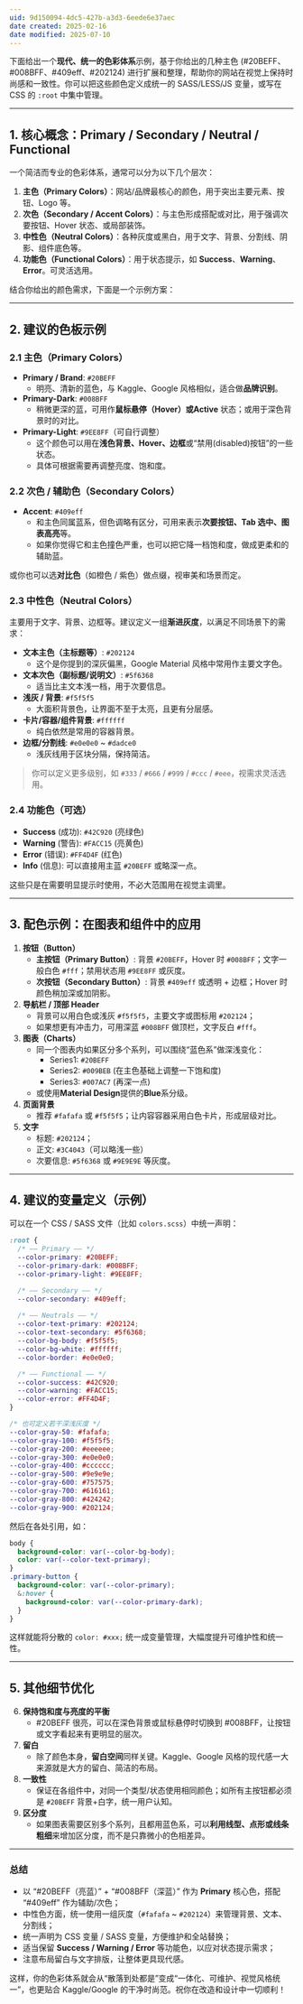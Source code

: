 ```yaml
---
uid: 9d150094-4dc5-427b-a3d3-6eede6e37aec
date created: 2025-02-16
date modified: 2025-07-10
---
```


下面给出一个**现代、统一的色彩体系**示例，基于你给出的几种主色 (#20BEFF、#008BFF、#409eff、#202124) 进行扩展和整理，帮助你的网站在视觉上保持时尚感和一致性。你可以把这些颜色定义成统一的 SASS/LESS/JS 变量，或写在 CSS 的 `:root` 中集中管理。

---

## 1. 核心概念：Primary / Secondary / Neutral / Functional

一个简洁而专业的色彩体系，通常可以分为以下几个层次：

1. **主色（Primary Colors）**：网站/品牌最核心的颜色，用于突出主要元素、按钮、Logo 等。
2. **次色（Secondary / Accent Colors）**：与主色形成搭配或对比，用于强调次要按钮、Hover 状态、或局部装饰。
3. **中性色（Neutral Colors）**：各种灰度或黑白，用于文字、背景、分割线、阴影、组件底色等。
4. **功能色（Functional Colors）**：用于状态提示，如 **Success**、**Warning**、**Error**。可灵活选用。

结合你给出的颜色需求，下面是一个示例方案：

---

## 2. 建议的色板示例

### 2.1 主色（Primary Colors）

- **Primary / Brand**: `#20BEFF`
    - 明亮、清新的蓝色，与 Kaggle、Google 风格相似，适合做**品牌识别**。
- **Primary-Dark**: `#008BFF`
    - 稍微更深的蓝，可用作**鼠标悬停（Hover）**或**Active** 状态；或用于深色背景时的对比。
- **Primary-Light**: `#9EE8FF`（可自行调整）
    - 这个颜色可以用在**浅色背景、Hover、边框**或“禁用(disabled)按钮”的一些状态。
    - 具体可根据需要再调整亮度、饱和度。

### 2.2 次色 / 辅助色（Secondary Colors）

- **Accent**: `#409eff`
    - 和主色同属蓝系，但色调略有区分，可用来表示**次要按钮、Tab 选中、图表高亮**等。
    - 如果你觉得它和主色撞色严重，也可以把它降一档饱和度，做成更柔和的辅助蓝。

或你也可以选**对比色**（如橙色 / 紫色）做点缀，视审美和场景而定。

### 2.3 中性色（Neutral Colors）

主要用于文字、背景、边框等。建议定义一组**渐进灰度**，以满足不同场景下的需求：

- **文本主色（主标题等）**: `#202124`
    - 这个是你提到的深灰偏黑，Google Material 风格中常用作主要文字色。
- **文本次色（副标题/说明文）**: `#5f6368`
    - 适当比主文本浅一档，用于次要信息。
- **浅灰 / 背景**: `#f5f5f5`
    - 大面积背景色，让界面不至于太亮，且更有分层感。
- **卡片/容器/组件背景**: `#ffffff`
    - 纯白依然是常用的容器背景。
- **边框/分割线**: `#e0e0e0` ~ `#dadce0`
    - 浅灰线用于区块分隔，保持简洁。

> 你可以定义更多级别，如 `#333` / `#666` / `#999` / `#ccc` / `#eee`，视需求灵活选用。

### 2.4 功能色（可选）

- **Success** (成功): `#42C920` (亮绿色)
- **Warning** (警告): `#FACC15` (亮黄色)
- **Error** (错误): `#FF4D4F` (红色)
- **Info** (信息): 可以直接用主蓝 `#20BEFF` 或略深一点。

这些只是在需要明显提示时使用，不必大范围用在视觉主调里。

---

## 3. 配色示例：在图表和组件中的应用

1. **按钮（Button）**
    - **主按钮（Primary Button）**: 背景 `#20BEFF`，Hover 时 `#008BFF`；文字一般白色 `#fff`；禁用状态用 `#9EE8FF` 或灰度。
    - **次按钮（Secondary Button）**: 背景 `#409eff` 或透明 + 边框；Hover 时颜色稍加深或加阴影。
2. **导航栏 / 顶部 Header**
    - 背景可以用白色或浅灰 `#f5f5f5`，主要文字或图标用 `#202124`；
    - 如果想更有冲击力，可用深蓝 `#008BFF` 做顶栏，文字反白 `#fff`。
3. **图表（Charts）**
    - 同一个图表内如果区分多个系列，可以围绕“蓝色系”做深浅变化：
        - Series1: `#20BEFF`
        - Series2: `#009BEB` (在主色基础上调整一下饱和度)
        - Series3: `#007AC7` (再深一点)
    - 或使用**Material Design**提供的**Blue**系分级。
4. **页面背景**
    - 推荐 `#fafafa` 或 `#f5f5f5`；让内容容器采用白色卡片，形成层级对比。
5. **文字**
    - 标题: `#202124`；
    - 正文: `#3C4043`（可以略浅一些）
    - 次要信息: `#5f6368` 或 `#9E9E9E` 等灰度。

---

## 4. 建议的变量定义（示例）

可以在一个 CSS / SASS 文件（比如 `colors.scss`）中统一声明：

```scss
:root {
  /* —— Primary —— */
  --color-primary: #20BEFF;
  --color-primary-dark: #008BFF;
  --color-primary-light: #9EE8FF;

  /* —— Secondary —— */
  --color-secondary: #409eff;
  
  /* —— Neutrals —— */
  --color-text-primary: #202124;
  --color-text-secondary: #5f6368;
  --color-bg-body: #f5f5f5;
  --color-bg-white: #ffffff;
  --color-border: #e0e0e0;

  /* —— Functional —— */
  --color-success: #42C920;
  --color-warning: #FACC15;
  --color-error: #FF4D4F;
}

/* 也可定义若干深浅灰度 */
--color-gray-50: #fafafa;
--color-gray-100: #f5f5f5;
--color-gray-200: #eeeeee;
--color-gray-300: #e0e0e0;
--color-gray-400: #cccccc;
--color-gray-500: #9e9e9e;
--color-gray-600: #757575;
--color-gray-700: #616161;
--color-gray-800: #424242;
--color-gray-900: #202124;
```

然后在各处引用，如：

```css
body {
  background-color: var(--color-bg-body);
  color: var(--color-text-primary);
}
.primary-button {
  background-color: var(--color-primary);
  &:hover {
    background-color: var(--color-primary-dark);
  }
}
```

这样就能将分散的 `color: #xxx;` 统一成变量管理，大幅度提升可维护性和统一性。

---

## 5. 其他细节优化

6. **保持饱和度与亮度的平衡**
    - #20BEFF 很亮，可以在深色背景或鼠标悬停时切换到 #008BFF，让按钮或文字看起来有更明显的层次。
7. **留白**
    - 除了颜色本身，**留白空间**同样关键。Kaggle、Google 风格的现代感一大来源就是大方的留白、简洁的布局。
8. **一致性**
    - 保证在各组件中，对同一个类型/状态使用相同颜色；如所有主按钮都必须是 `#20BEFF` 背景+白字，统一用户认知。
9. **区分度**
    - 如果图表需要区别多个系列，且都用蓝色系，可以**利用线型、点形或线条粗细**来增加区分度，而不是只靠微小的色相差异。

---

### 总结

- 以 “#20BEFF（亮蓝）” + “#008BFF（深蓝）” 作为 **Primary** 核心色，搭配 “#409eff” 作为辅助/次色；
- 中性色方面，统一使用一组灰度（`#fafafa` ~ `#202124`）来管理背景、文本、分割线；
- 统一声明为 CSS 变量 / SASS 变量，方便维护和全站替换；
- 适当保留 **Success / Warning / Error** 等功能色，以应对状态提示需求；
- 注意布局留白与文字排版，让整体更具现代感。

这样，你的色彩体系就会从“散落到处都是”变成“一体化、可维护、视觉风格统一”，也更贴合 Kaggle/Google 的干净时尚范。祝你在改造和设计中一切顺利！
